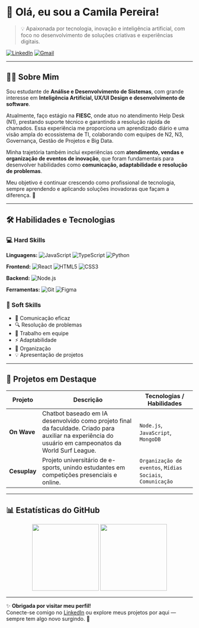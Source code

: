 # 👋 Olá, eu sou a Camila Pereira!

> 💡 Apaixonada por tecnologia, inovação e inteligência artificial, com foco no desenvolvimento de soluções criativas e experiências digitais.

[![LinkedIn](https://img.shields.io/badge/LinkedIn-0077B5?style=for-the-badge&logo=linkedin&logoColor=white)](https://www.linkedin.com/in/camila-pereira-958126311/)
[![Gmail](https://img.shields.io/badge/Gmail-D14836?style=for-the-badge&logo=gmail&logoColor=white)](mailto:camilaapereiraa04@gmail.com)

---

## 👩‍💻 Sobre Mim

Sou estudante de **Análise e Desenvolvimento de Sistemas**, com grande interesse em **Inteligência Artificial, UX/UI Design e desenvolvimento de software**.

Atualmente, faço estágio na **FIESC**, onde atuo no atendimento Help Desk (N1), prestando suporte técnico e garantindo a resolução rápida de chamados. Essa experiência me proporciona um aprendizado diário e uma visão ampla do ecossistema de TI, colaborando com equipes de N2, N3, Governança, Gestão de Projetos e Big Data.

Minha trajetória também inclui experiências com **atendimento, vendas e organização de eventos de inovação**, que foram fundamentais para desenvolver habilidades como **comunicação, adaptabilidade e resolução de problemas**.

Meu objetivo é continuar crescendo como profissional de tecnologia, sempre aprendendo e aplicando soluções inovadoras que façam a diferença. 🚀

---

## 🛠️ Habilidades e Tecnologias

### 💻 Hard Skills

**Linguagens:**
![JavaScript](https://img.shields.io/badge/JavaScript-F7DF1E?style=for-the-badge&logo=javascript&logoColor=black) ![TypeScript](https://img.shields.io/badge/TypeScript-007ACC?style=for-the-badge&logo=typescript&logoColor=white) ![Python](https://img.shields.io/badge/Python-3776AB?style=for-the-badge&logo=python&logoColor=white)

**Frontend:**
![React](https://img.shields.io/badge/React-20232A?style=for-the-badge&logo=react&logoColor=61DAFB) ![HTML5](https://img.shields.io/badge/HTML5-E34F26?style=for-the-badge&logo=html5&logoColor=white) ![CSS3](https://img.shields.io/badge/CSS3-1572B6?style=for-the-badge&logo=css3&logoColor=white)

**Backend:**
![Node.js](https://img.shields.io/badge/Node.js-43853D?style=for-the-badge&logo=node.js&logoColor=white)

**Ferramentas:**
![Git](https://img.shields.io/badge/GIT-E44C30?style=for-the-badge&logo=git&logoColor=white) ![Figma](https://img.shields.io/badge/Figma-F24E1E?style=for-the-badge&logo=figma&logoColor=white)

### 🌟 Soft Skills

- 🎤 Comunicação eficaz
- 🔍 Resolução de problemas
- 🤝 Trabalho em equipe
- ⚡ Adaptabilidade
- 📌 Organização
- 💡 Apresentação de projetos

---

## 🚀 Projetos em Destaque

| Projeto | Descrição | Tecnologias / Habilidades |
|---|---|---|
| **On Wave** | Chatbot baseado em IA desenvolvido como projeto final da faculdade. Criado para auxiliar na experiência do usuário em campeonatos da World Surf League. | `Node.js`, `JavaScript`, `MongoDB` |
| **Cesuplay** | Projeto universitário de e-sports, unindo estudantes em competições presenciais e online. | `Organização de eventos`, `Mídias Sociais`, `Comunicação` |

---

## 📊 Estatísticas do GitHub

<p align="center">
  <img height="180em" src="https://github-readme-stats.vercel.app/api?username=CamilaPereira25&show_icons=true&theme=dracula&include_all_commits=true"/>
  <img height="180em" src="https://github-readme-stats.vercel.app/api/top-langs/?username=CamilaPereira25&layout=compact&langs_count=7&theme=dracula"/>
</p>

---

✨ **Obrigada por visitar meu perfil!**
<br>
Conecte-se comigo no [LinkedIn](https://www.linkedin.com/in/camila-pereira-958126311/) ou explore meus projetos por aqui — sempre tem algo novo surgindo. 🚀
